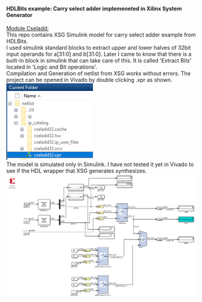 #### HDLBits example: Carry select adder implemeneted in Xilinx System Generator
[Module Cseladd: ](https://hdlbits.01xz.net/wiki/Module_cseladd)  
This repo contains XSG Simulink model for carry select adder example from HDLBits.  
I used simulink standard blocks to extract upper and lower halves of 32bit input operands for a[31:0] and b[31:0]. Later I came to know that there is a built-in block in simulink that can take care of this. It is called 'Extract Bits' located in 'Logic and Bit operations'.  
Compilation and Generation of netlist from XSG works without errors. The project can be opened in Vivado by double clicking .xpr as shown.    
![](assets/netlist_xsg.png)   
The model is simulated only in Simulink. I have not tested it yet in Vivado to see if the HDL wrapper that XSG generates synthesizes.  
![](assets/cseladd_xsg.png)